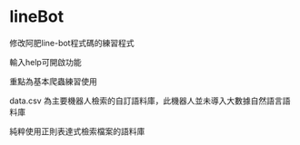 # lineBot

修改阿肥line-bot程式碼的練習程式

輸入help可開啟功能

重點為基本爬蟲練習使用

data.csv 為主要機器人檢索的自訂語料庫，此機器人並未導入大數據自然語言語料庫

純粹使用正則表達式檢索檔案的語料庫
